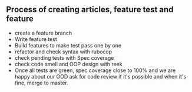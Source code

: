 ## Process of creating articles, feature test and feature

- create a feature branch
- Write feature test
- Build features to make test pass one by one
- refactor and check syntax with rubocop
- check pending tests with Spec coverage
- check code smell and OOP design with reek
- Once all tests are green, spec coverage close to 100% and we are happy about our OOD ask for code review if it's possible and when it's fine, merge to master.



